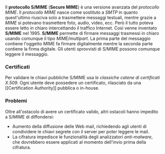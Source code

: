Il **protocollo S/MIME** (**Secure MIME**) è una versione avanzata del *protocollo MIME*.
Il *protocollo MIME* nasce come sostituto a *SMTP* in quanto quest'ultimo riusciva solo a trasmettere messaggi testuali, mentre grazie a *MIME* si potevano trasmettere foto, audio, video, ecc.
Però il tutto poteva essere letto in chiaro intercettando il traffico Internet.
Così venne inventato **S/MIME** nel 1995.
**S/MIME** permette di firmare messaggi trasmessi in chiaro usando comunque il tipo *MIME/multipart*.
La prima parte del messaggio contiene l'oggetto MIME fa firmare digitalmente mentre la seconda parte contiene la firma digitale.
Gli utenti sprovvisti di S/MIME possono comunque leggere il messaggio.

### Certificati
Per validare le chiavi pubbliche S/MIME usa *le classiche catene di certificati X.509*.
Ogni utente deve possedere un certificato, rilasciato da una [[Certification Authority]] pubblica o in-house.

### Problemi
Oltre all'ostacolo di avere un certificato valido, altri ostacoli hanno impedito a S/MIME di diffondersi:
- Aumento della diffusione delle Web mail, richiedendo agli utenti di condividere le chiavi segrete con il server per poter leggere le mail.
- La cifratura impedisce le funzionalità degli analizzatori *anti-malware*, che dovrebbero essere applicati al momento dell'invio prima della cifratura.